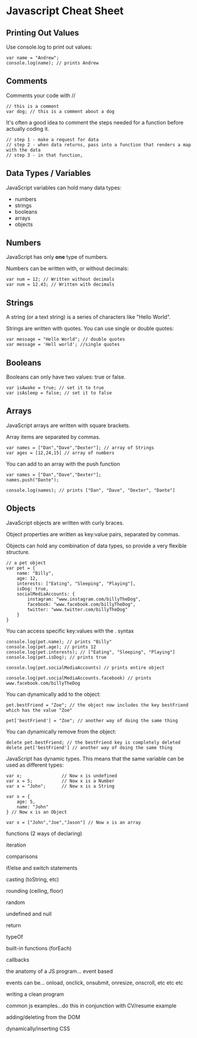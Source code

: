Javascript Cheat Sheet
============================================

Printing Out Values
-------------------

Use console.log to print out values:

	var name = "Andrew";
	console.log(name); // prints Andrew

Comments
---------
Comments your code with //

	// this is a comment
	var dog; // this is a comment about a dog

It's often a good idea to comment the steps needed for a function before actually coding it.

	// step 1 - make a request for data
	// step 2 - when data returns, pass into a function that renders a map with the data
	// step 3 - in that function, 

Data Types / Variables
----------------------

JavaScript variables can hold many data types: 

* numbers
* strings
* booleans 
* arrays
* objects

Numbers
-------
JavaScript has only **one** type of numbers.

Numbers can be written with, or without decimals:

	var num = 12; // Written without decimals
	var num = 12.43; // Written with decimals

Strings
-------
A string (or a text string) is a series of characters like "Hello World".

Strings are written with quotes. You can use single or double quotes:
	
	var message = "Hello World"; // double quotes
	var message = 'Hell world'; //single quotes

Booleans
--------

Booleans can only have two values: true or false.

	var isAwake = true; // set it to true
	var isAsleep = false; // set it to false

Arrays
--------

JavaScript arrays are written with square brackets.

Array items are separated by commas.

	var names = ["Dan","Dave","Dexter"]; // array of Strings
	var ages = [12,24,15] // array of numbers

You can add to an array with the push function
	
	var names = ["Dan","Dave","Dexter"];
	names.push("Dante");

	console.log(names); // prints ["Dan", "Dave", "Dexter", "Dante"]

Objects
-------

JavaScript objects are written with curly braces.

Object properties are written as key:value pairs, separated by commas.

Objects can hold any combination of data types, so provide a very flexible structure.

	// a pet object
	var pet = {
		name: "Billy",
		age: 12,
		interests: ["Eating", "Sleeping", "Playing"],
		isDog: true,
		socialMediaAccounts: {
			instagram: "www.instagram.com/billyTheDog",
			facebook: "www.facebook.com/billyTheDog",
			twitter: "www.twitter.com/billyTheDog"
		}
	}

You can access specific key:values with the . syntax

	console.log(pet.name); // prints "Billy"
	console.log(pet.age); // prints 12
	console.log(pet.interests); // ["Eating", "Sleeping", "Playing"]
	console.log(pet.isDog); // prints true

	console.log(pet.socialMediaAccounts) // prints entire object
	
	console.log(pet.socialMediaAccounts.facebook) // prints www.facebook.com/billyTheDog

You can dynamically add to the object:

	pet.bestFriend = "Zoe"; // the object now includes the key bestFriend which has the value "Zoe"

	pet['bestFriend'] = "Zoe"; // another way of doing the same thing

You can dynamically remove from the object:

	delete pet.bestFriend; // the bestFriend key is completely deleted
	delete pet['bestFriend'] // another way of doing the same thing

JavaScript has dynamic types. This means that the same variable can be used as different types:

	var x;               // Now x is undefined
	var x = 5;           // Now x is a Number
	var x = "John";      // Now x is a String

	var x = {
		age: 5,
		name: "John"
	} // Now x is an Object

	var x = ["John","Joe","Jason"] // Now x is an array

functions (2 ways of declaring)

iteration

comparisons

if/else and switch statements

casting (toString, etc)

rounding (ceiling, floor)

random 

undefined and null

return

typeOf

built-in functions (forEach)

callbacks

the anatomy of a JS program... event based

events can be... onload, onclick, onsubmit, onresize, onscroll, etc etc etc

writing a clean program

common js examples...do this in conjunction with CV/resume example

adding/deleting from the DOM

dynamically/inserting CSS
